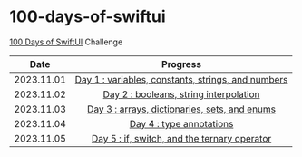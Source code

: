 # 100-days-of-swiftui

[100 Days of SwiftUI](https://www.hackingwithswift.com/100/swiftui) Challenge

| Date | Progress |
| :---: | :---: |
| 2023.11.01 | [Day 1 : variables, constants, strings, and numbers](https://github.com/cskime/100-days-of-swiftui/blob/main/Introduction%20to%20Swift/day1.md) |
| 2023.11.02 | [Day 2 : booleans, string interpolation](https://github.com/cskime/100-days-of-swiftui/blob/main/Introduction%20to%20Swift/day2.md) |
| 2023.11.03 | [Day 3 : arrays, dictionaries, sets, and enums](https://github.com/cskime/100-days-of-swiftui/blob/main/Introduction%20to%20Swift/day3.md) |
| 2023.11.04 | [Day 4 : type annotations](https://github.com/cskime/100-days-of-swiftui/blob/main/Introduction%20to%20Swift/day4.md) |
| 2023.11.05 | [Day 5 : if, switch, and the ternary operator](https://github.com/cskime/100-days-of-swiftui/blob/main/Introduction%20to%20Swift/day5.md) |

